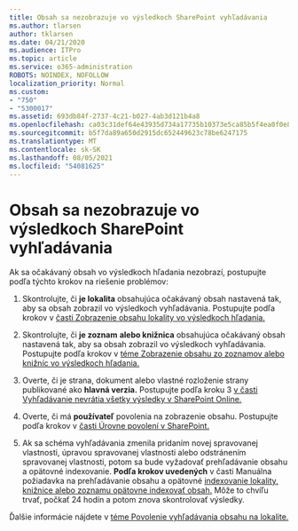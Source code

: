 ```yaml
---
title: Obsah sa nezobrazuje vo výsledkoch SharePoint vyhľadávania
ms.author: tlarsen
author: tklarsen
ms.date: 04/21/2020
ms.audience: ITPro
ms.topic: article
ms.service: o365-administration
ROBOTS: NOINDEX, NOFOLLOW
localization_priority: Normal
ms.custom:
- "750"
- "5300017"
ms.assetid: 693db84f-2737-4c21-b027-4ab3d121b4a8
ms.openlocfilehash: ca03c31def64e43935d734a17735b10373e5ca85b5f4ea0f0e886b9ea39884cd
ms.sourcegitcommit: b5f7da89a650d2915dc652449623c78be6247175
ms.translationtype: MT
ms.contentlocale: sk-SK
ms.lasthandoff: 08/05/2021
ms.locfileid: "54081625"
---
```

# <a name="content-doesnt-appear-in-sharepoint-search-results"></a>Obsah sa nezobrazuje vo výsledkoch SharePoint vyhľadávania

Ak sa očakávaný obsah vo výsledkoch hľadania nezobrazí, postupujte podľa týchto krokov na riešenie problémov:
  
1. Skontrolujte, či **je lokalita** obsahujúca očakávaný obsah nastavená tak, aby sa obsah zobrazil vo výsledkoch vyhľadávania. Postupujte podľa krokov v [časti Zobrazenie obsahu lokality vo výsledkoch hľadania.](https://docs.microsoft.com/sharepoint/make-site-content-searchable#show-content-on-a-site-in-search-results)

2. Skontrolujte, či **je zoznam** **alebo knižnica** obsahujúca očakávaný obsah nastavená tak, aby sa obsah zobrazil vo výsledkoch vyhľadávania. Postupujte podľa krokov v [téme Zobrazenie obsahu zo zoznamov alebo knižníc vo výsledkoch hľadania.](https://docs.microsoft.com/sharepoint/make-site-content-searchable#show-content-from-lists-or-libraries-in-search-results)

3. Overte, či je strana, dokument alebo vlastné rozloženie strany publikované ako **hlavná verzia.** Postupujte podľa kroku 3 [v časti Vyhľadávanie nevrátia všetky výsledky v SharePoint Online.](https://go.microsoft.com/fwlink/?linkid=874525)

4. Overte, či má **používateľ** povolenia na zobrazenie obsahu. Postupujte podľa krokov v [časti Úrovne povolení v SharePoint.](https://docs.microsoft.com/sharepoint/understanding-permission-levels)
    
5. Ak sa schéma vyhľadávania zmenila pridaním novej spravovanej vlastnosti, úpravou spravovanej vlastnosti alebo odstránením spravovanej vlastnosti, potom sa bude vyžadovať prehľadávanie obsahu a opätovné indexovanie. **Podľa krokov uvedených** v časti Manuálna požiadavka na prehľadávanie obsahu a opätovné [indexovanie lokality, knižnice alebo zoznamu opätovne indexovať obsah.](https://docs.microsoft.com/sharepoint/crawl-site-content) Môže to chvíľu trvať, počkať 24 hodín a potom znova skontrolovať výsledky.

Ďalšie informácie nájdete v [téme Povolenie vyhľadávania obsahu na lokalite.](https://docs.microsoft.com/sharepoint/make-site-content-searchable) 
  
